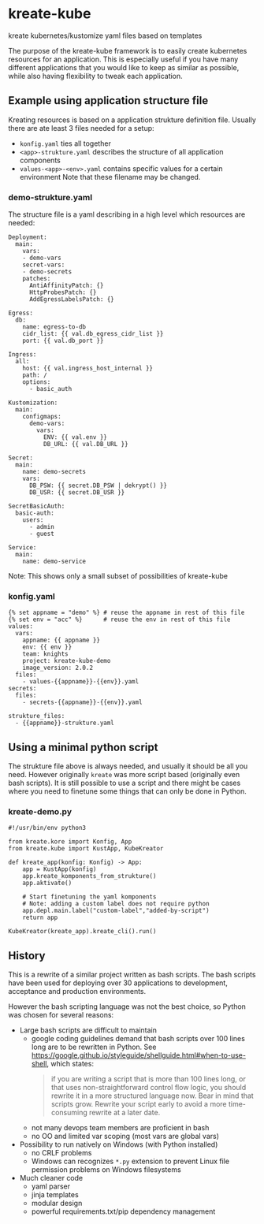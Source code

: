 # kreate-kube
kreate kubernetes/kustomize yaml files based on templates

The purpose of the kreate-kube framework is to easily create
kubernetes resources for an application.
This is especially useful if you have many different applications
that you would like to keep as similar as possible,
while also having flexibility to tweak each application.

## Example using application structure file
Kreating resources is based on a application strukture definition file.
Usually there are ate least 3 files needed for a setup:
- `konfig.yaml`  ties all together
- `<app>-strukture.yaml`  describes the structure of all application components
- `values-<app>-<env>.yaml`  contains specific values for a certain environment
Note that these filename may be changed.

### demo-strukture.yaml
The structure file is a yaml describing in a high level which resources
are needed:
```
Deployment:
  main:
    vars:
    - demo-vars
    secret-vars:
    - demo-secrets
    patches:
      AntiAffinityPatch: {}
      HttpProbesPatch: {}
      AddEgressLabelsPatch: {}

Egress:
  db:
    name: egress-to-db
    cidr_list: {{ val.db_egress_cidr_list }}
    port: {{ val.db_port }}

Ingress:
  all:
    host: {{ val.ingress_host_internal }}
    path: /
    options:
      - basic_auth

Kustomization:
  main:
    configmaps:
      demo-vars:
        vars:
          ENV: {{ val.env }}
          DB_URL: {{ val.DB_URL }}

Secret:
  main:
    name: demo-secrets
    vars:
      DB_PSW: {{ secret.DB_PSW | dekrypt() }}
      DB_USR: {{ secret.DB_USR }}

SecretBasicAuth:
  basic-auth:
    users:
      - admin
      - guest

Service:
  main:
    name: demo-service
```
Note: This shows only a small subset of possibilities of kreate-kube

### konfig.yaml
```
{% set appname = "demo" %} # reuse the appname in rest of this file
{% set env = "acc" %}      # reuse the env in rest of this file
values:
  vars:
    appname: {{ appname }}
    env: {{ env }}
    team: knights
    project: kreate-kube-demo
    image_version: 2.0.2
  files:
    - values-{{appname}}-{{env}}.yaml
secrets:
  files:
    - secrets-{{appname}}-{{env}}.yaml

strukture_files:
  - {{appname}}-strukture.yaml
```


## Using a minimal python script
The strukture file above is always needed, and usually it should be all you need.
However originally `kreate` was more script based (originally even bash scripts).
It is still possible to use a script and there might be cases where you need to finetune some things
that can only be done in Python.
### kreate-demo.py
```
#!/usr/bin/env python3

from kreate.kore import Konfig, App
from kreate.kube import KustApp, KubeKreator

def kreate_app(konfig: Konfig) -> App:
    app = KustApp(konfig)
    app.kreate_komponents_from_strukture()
    app.aktivate()

    # Start finetuning the yaml komponents
    # Note: adding a custom label does not require python
    app.depl.main.label("custom-label","added-by-script")
    return app

KubeKreator(kreate_app).kreate_cli().run()
```

## History
This is a rewrite of a similar project written as bash scripts.
The bash scripts have been used for deploying over 30 applications to
development, acceptance and production environments.

However the bash scripting language was not the best choice, so Python was chosen
for several reasons:
- Large bash scripts are difficult to maintain
  - google coding guidelines demand that bash scripts over 100 lines long are to be rewritten in Python.
    See https://google.github.io/styleguide/shellguide.html#when-to-use-shell, which states:
    > if you are writing a script that is more than 100 lines long, or that uses non-straightforward control flow logic,
    > you should rewrite it in a more structured language now.
    > Bear in mind that scripts grow.
    > Rewrite your script early to avoid a more time-consuming rewrite at a later date.
  - not many devops team members are proficient in bash
  - no OO and limited var scoping (most vars are global vars)
- Possibility to run natively on Windows (with Python installed)
  - no CRLF problems
  - Windows can recognizes `*.py` extension to prevent Linux file permission problems on Windows filesystems
- Much cleaner code
  - yaml parser
  - jinja templates
  - modular design
  - powerful requirements.txt/pip dependency management
